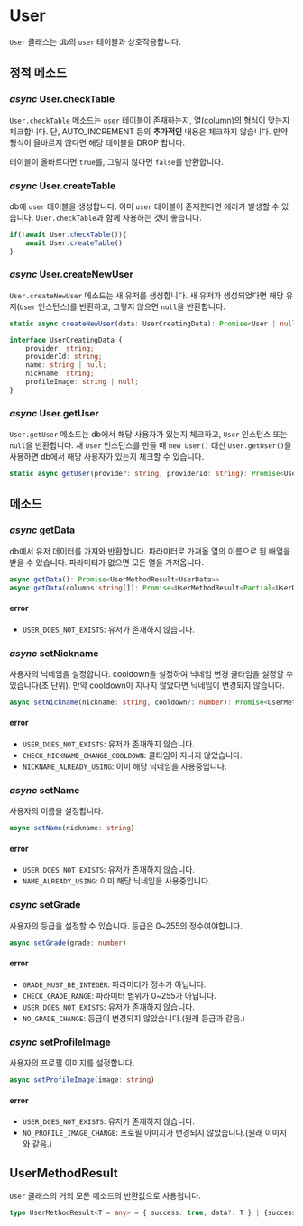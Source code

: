 # User

`User` 클래스는 db의 `user` 테이블과 상호작용합니다.

## 정적 메소드

### *async* User.checkTable

`User.checkTable` 메소드는 `user` 테이블이 존재하는지, 열(column)의 형식이 맞는지 체크합니다. 단, AUTO_INCREMENT 등의 **추가적인** 내용은 체크하지 않습니다. 만약 형식이 올바르지 않다면 해당 테이블을 DROP 합니다.

테이블이 올바르다면 `true`를, 그렇지 않다면 `false`를 반환합니다.

### *async* User.createTable

db에 `user` 테이블을 생성합니다. 이미 `user` 테이블이 존재한다면 에러가 발생할 수 있습니다. `User.checkTable`과 함께 사용하는 것이 좋습니다.

```ts
if(!await User.checkTable()){
    await User.createTable()
}
```

### *async* User.createNewUser

`User.createNewUser` 메소드는 새 유저를 생성합니다. 새 유저가 생성되었다면 해당 유저(`User` 인스턴스)를 반환하고, 그렇지 않으면 `null`을 반환합니다.

```ts
static async createNewUser(data: UserCreatingData): Promise<User | null>

interface UserCreatingData {
    provider: string;
    providerId: string;
    name: string | null;
    nickname: string;
    profileImage: string | null;
}
```


### *async* User.getUser

`User.getUser` 메소드는 db에서 해당 사용자가 있는지 체크하고, `User` 인스턴스 또는 `null`을 반환합니다. 새 `User` 인스턴스를 만들 때 `new User()` 대신 `User.getUser()`을 사용하면 db에서 해당 사용자가 있는지 체크할 수 있습니다.

```ts
static async getUser(provider: string, providerId: string): Promise<User | null>
```

## 메소드

### *async* getData
db에서 유저 데이터를 가져와 반환합니다. 파라미터로 가져올 열의 이름으로 된 배열을 받을 수 있습니다. 파라미터가 없으면 모든 열을 가져옵니다.

```ts
async getData(): Promise<UserMethodResult<UserData>>
async getData(columns:string[]): Promise<UserMethodResult<Partial<UserData>>>
```

#### error
- `USER_DOES_NOT_EXISTS`: 유저가 존재하지 않습니다.

### *async* setNickname

사용자의 닉네임을 설정합니다. cooldown을 설정하여 닉네임 변경 쿨타임을 설정할 수 있습니다(초 단위). 만약 cooldown이 지나지 않았다면 닉네임이 변경되지 않습니다.

```ts
async setNickname(nickname: string, cooldown?: number): Promise<UserMethodResult>
```

#### error
- `USER_DOES_NOT_EXISTS`: 유저가 존재하지 않습니다.
- `CHECK_NICKNAME_CHANGE_COOLDOWN`: 쿨타임이 지나지 않았습니다.
- `NICKNAME_ALREADY_USING`: 이미 해당 닉네임을 사용중입니다.

### *async* setName

사용자의 이름을 설정합니다.

```ts
async setName(nickname: string)
```

#### error
- `USER_DOES_NOT_EXISTS`: 유저가 존재하지 않습니다.
- `NAME_ALREADY_USING`: 이미 해당 닉네임을 사용중입니다.

### *async* setGrade

사용자의 등급을 설정할 수 있습니다. 등급은 0~255의 정수여야합니다.
```ts
async setGrade(grade: number)
```

#### error
- `GRADE_MUST_BE_INTEGER`: 파라미터가 정수가 아닙니다.
- `CHECK_GRADE_RANGE`: 파라미터 범위가 0~255가 아닙니다.
- `USER_DOES_NOT_EXISTS`: 유저가 존재하지 않습니다.
- `NO_GRADE_CHANGE`: 등급이 변경되지 않았습니다.(원래 등급과 같음.)

### *async* setProfileImage

사용자의 프로필 이미지를 설정합니다.

```ts
async setProfileImage(image: string)
```

#### error
- `USER_DOES_NOT_EXISTS`: 유저가 존재하지 않습니다.
- `NO_PROFILE_IMAGE_CHANGE`: 프로필 이미지가 변경되지 않았습니다.(원래 이미지와 같음.)

## UserMethodResult

`User` 클래스의 거의 모든 메소드의 반환값으로 사용됩니다.

```ts
type UserMethodResult<T = any> = { success: true, data?: T } | {success:false, error?: string}
```